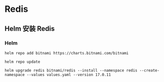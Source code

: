 # Redis

## Helm 安装 Redis

### Helm

```shell
helm repo add bitnami https://charts.bitnami.com/bitnami

helm repo update

helm upgrade redis bitnami/redis --install --namespace redis --create-namespace --values values.yaml --version 17.0.11
```
